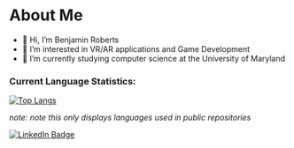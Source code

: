 # About Me

- 👋 Hi, I’m Benjamin Roberts
- 👀 I’m interested in VR/AR applications and Game Development
- 🌱 I’m currently studying computer science at the University of Maryland

<!--- Lang Stats --->
### Current Language Statistics:
[![Top Langs](https://github-readme-stats.vercel.app/api/top-langs/?username=SenorBoberts&exclude_repo=nvim-config&layout=compact&theme=github_dark&hide_border=true&langs_count=10)](https://github.com/anuraghazra/github-readme-stats)

*note: note this only displays languages used in public repositories*
<br>
<div id="badges">
	<a href='https://www.linkedin.com/in/benrobertsplus1/'>
   		<img src="https://img.shields.io/badge/LinkedIn-blue?style=for-the-badge&logo=linkedin&logoColor=white" alt="LinkedIn Badge"/>
	</a>
</div>
<!---
SenorBoberts/SenorBoberts is a ✨ special ✨ repository because its `README.md` (this file) appears on your GitHub profile.
You can click the Preview link to take a look at your changes.
--->
